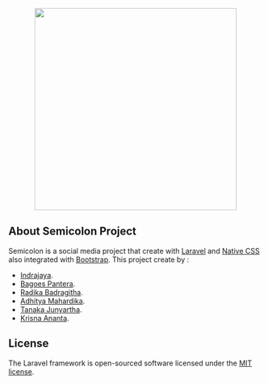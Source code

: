 <p align="center"><a href="https://laravel.com" target="_blank"><img src="https://raw.githubusercontent.com/laravel/art/master/logo-lockup/5%20SVG/2%20CMYK/1%20Full%20Color/laravel-logolockup-cmyk-red.svg" width="400"></a></p>

## About Semicolon Project

Semicolon is a social media project that create with [Laravel](https://laravel.com/docs) and [Native CSS](https://en.wikipedia.org/wiki/CSS) also integrated with [Bootstrap](https://getbootstrap.com/). This project create by :

- [Indrajaya](https://github.com/indrajayaswk).
- [Bagoes Pantera](https://github.com/BagoesPantera).
- [Radika Badragitha](https://github.com/RadikaBadra).
- [Adhitya Mahardika](https://github.com/adhitsimple96).
- [Tanaka Junyartha](https://github.com/truestyle06).
- [Krisna Ananta](https://github.com/Krisnaananta).

## License

The Laravel framework is open-sourced software licensed under the [MIT license](https://opensource.org/licenses/MIT).
